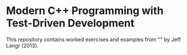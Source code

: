 # Modern C++ Programming with Test-Driven Development
This repository contains worked exercises and examples from "" by Jeff Langr (2013).